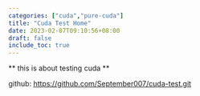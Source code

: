 ```yaml
---
categories: ["cuda","pure-cuda"]
title: "Cuda Test Home"
date: 2023-02-07T09:10:56+08:00
draft: false
include_toc: true
---
```


** this is about testing cuda **

github: https://github.com/September007/cuda-test.git

